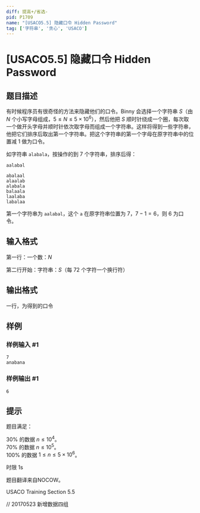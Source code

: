 ```yaml
---
diff: 提高+/省选-
pid: P1709
name: "[USACO5.5] 隐藏口令 Hidden Password"
tag: ['字符串', '贪心', 'USACO']
---
```

# [USACO5.5] 隐藏口令 Hidden Password
## 题目描述

有时候程序员有很奇怪的方法来隐藏他们的口令。Binny 会选择一个字符串 $S$（由 $N$ 个小写字母组成，$5 \le N \le 5 \times {10}^6$），然后他把 $S$ 顺时针绕成一个圈，每次取一个做开头字母并顺时针依次取字母而组成一个字符串。这样将得到一些字符串，他把它们排序后取出第一个字符串。把这个字符串的第一个字母在原字符串中的位置减 $1$ 做为口令。

如字符串 `alabala`，按操作的到 $7$ 个字符串，排序后得：

`aalabal`

`abalaal`  
`alaalab`  
`alabala`  
`balaala`  
`laalaba`  
`labalaa`

第一个字符串为 `aalabal`，这个 `a` 在原字符串位置为 $7$，$7-1=6$，则 $6$ 为口令。

## 输入格式

第一行：一个数：$N$

第二行开始：字符串：$S$（每 $72$ 个字符一个换行符）

## 输出格式

一行，为得到的口令

## 样例

### 样例输入 #1
```
7
anabana

```
### 样例输出 #1
```
6
```
## 提示

题目满足：

$30 \%$ 的数据 $n \le {10}^4$。  
$70 \%$ 的数据 $n \le {10}^5$。  
$100 \%$ 的数据 $1 \le n \le 5 \times {10}^6$。

时限 1s

题目翻译来自NOCOW。

USACO Training Section 5.5

// 20170523 新增数据四组

